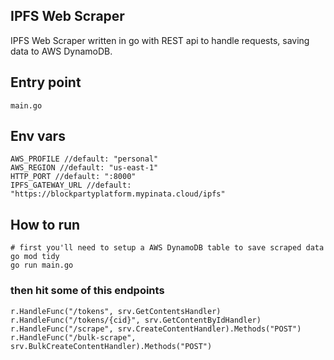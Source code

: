 ## IPFS Web Scraper
IPFS Web Scraper written in go with REST api to handle requests, saving data to AWS DynamoDB.
## Entry point
```
main.go
```
## Env vars
```
AWS_PROFILE //default: "personal"
AWS_REGION //default: "us-east-1"
HTTP_PORT //default: ":8000"
IPFS_GATEWAY_URL //default: "https://blockpartyplatform.mypinata.cloud/ipfs"
```
## How to run
```
# first you'll need to setup a AWS DynamoDB table to save scraped data
go mod tidy
go run main.go
```
### then hit some of this endpoints
```
r.HandleFunc("/tokens", srv.GetContentsHandler)
r.HandleFunc("/tokens/{cid}", srv.GetContentByIdHandler)
r.HandleFunc("/scrape", srv.CreateContentHandler).Methods("POST")
r.HandleFunc("/bulk-scrape", srv.BulkCreateContentHandler).Methods("POST")
```
